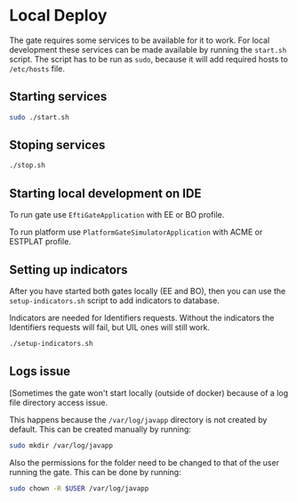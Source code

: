 # Local Deploy

The gate requires some services to be available for it to work. For local development these services can be made
available by running the `start.sh` script. The script has to be run as `sudo`, because it will add required hosts to `/etc/hosts` file.

## Starting services

```bash
sudo ./start.sh
```

## Stoping services

```bash
./stop.sh
```

## Starting local development on IDE

To run gate use `EftiGateApplication` with EE or BO profile.

To run platform use `PlatformGateSimulatorApplication` with ACME or ESTPLAT profile.

## Setting up indicators

After you have started both gates locally (EE and BO), then you can use the `setup-indicators.sh` script to add indicators to database.

Indicators are needed for Identifiers requests. Without the indicators the Identifiers requests will fail, but UIL ones will still work.

```bash
./setup-indicators.sh
```

## Logs issue

[Sometimes the gate won't start locally (outside of docker) because of a log file directory access issue.

This happens because the `/var/log/javapp` directory is not created by default. This can be created manually by running:

```bash
sudo mkdir /var/log/javapp
```

Also the permissions for the folder need to be changed to that of the user running the gate. This can be done by
running:

```bash
sudo chown -R $USER /var/log/javapp
```